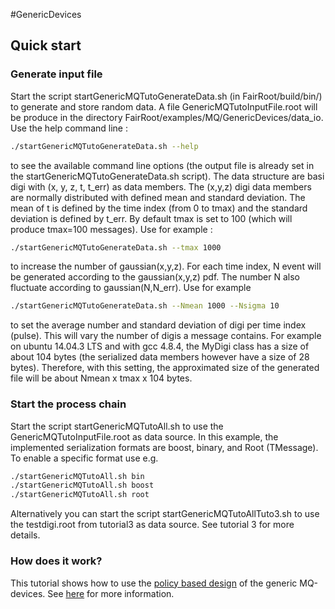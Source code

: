 #GenericDevices


## Quick start

### Generate input file
Start the script startGenericMQTutoGenerateData.sh (in FairRoot/build/bin/) to generate and store random data. 
A file GenericMQTutoInputFile.root will be produce in the directory FairRoot/examples/MQ/GenericDevices/data_io.
Use the help command line : 
```bash
./startGenericMQTutoGenerateData.sh --help 
```
to see the available command line options (the output file is already set in the startGenericMQTutoGenerateData.sh script).
The data structure are basi digi with (x, y, z, t, t_err) as data members. The (x,y,z) digi data members are normally distributed with defined mean and standard deviation. The mean of t is defined by the time index (from 0 to tmax) and the standard deviation is defined by t_err. By default tmax is set to 100 (which will produce tmax=100 messages). Use for example :

```bash
./startGenericMQTutoGenerateData.sh --tmax 1000
```

to increase the number of gaussian(x,y,z). For each time index, N event will be generated according to the gaussian(x,y,z) pdf. The number N also fluctuate according to gaussian(N,N_err). Use for example

```bash
./startGenericMQTutoGenerateData.sh --Nmean 1000 --Nsigma 10
```

to set the average number and standard deviation of digi per time index (pulse). This will vary the number of digis a message contains. For example on ubuntu 14.04.3 LTS and with gcc 4.8.4, the MyDigi class has a size of about 104 bytes (the serialized data members however have a size of 28 bytes). Therefore, with this setting, the approximated size of the generated file will be about Nmean x tmax x 104 bytes.

### Start the process chain
Start the script startGenericMQTutoAll.sh to use the GenericMQTutoInputFile.root as data source. 
In this example, the implemented serialization formats are boost, binary, and Root (TMessage). 
To enable a specific format use e.g.

```bash
./startGenericMQTutoAll.sh bin
./startGenericMQTutoAll.sh boost
./startGenericMQTutoAll.sh root
```

Alternatively you can start the script startGenericMQTutoAllTuto3.sh to use the testdigi.root from tutorial3 as data source.
See tutorial 3 for more details.

### How does it work?
This tutorial shows how to use the [policy based design](https://en.wikipedia.org/wiki/Policy-based_design) of the generic MQ-devices. See [here](https://github.com/FairRootGroup/FairRoot/tree/dev/fairmq/devices) for more information.

